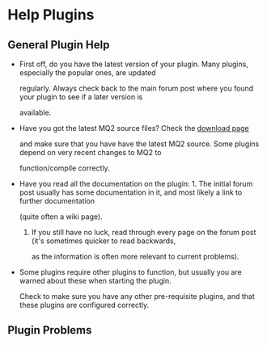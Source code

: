 # Help Plugins

## General Plugin Help

* First off, do you have the latest version of your plugin. Many plugins, especially the popular ones, are updated

  regularly. Always check back to the main forum post where you found your plugin to see if a later version is

  available.

* Have you got the latest MQ2 source files? Check the [download page](https://www.macroquest2.com/main.php?p=download)

  and make sure that you have have the latest MQ2 source. Some plugins depend on very recent changes to MQ2 to

  function/compile correctly.

* Have you read all the documentation on the plugin: 1. The initial forum post usually has some documentation in it, and most likely a link to further documentation

  (quite often a wiki page).

  1. If you still have no luck, read through every page on the forum post \(it's sometimes quicker to read backwards,

     as the information is often more relevant to current problems\).

* Some plugins require other plugins to function, but usually you are warned about these when starting the plugin.

  Check to make sure you have any other pre-requisite plugins, and that these plugins are configured correctly.

## Plugin Problems


